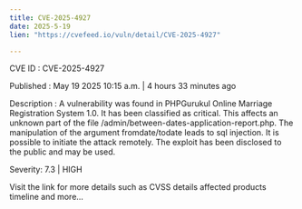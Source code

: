 ```yaml
---
title: CVE-2025-4927
date: 2025-5-19
lien: "https://cvefeed.io/vuln/detail/CVE-2025-4927"

---
```


CVE ID : CVE-2025-4927

Published :  May 19
2025
10:15 a.m. | 4 hours
33 minutes ago

Description : A vulnerability was found in PHPGurukul Online Marriage Registration System 1.0. It has been classified as critical. This affects an unknown part of the file /admin/between-dates-application-report.php. The manipulation of the argument fromdate/todate leads to sql injection. It is possible to initiate the attack remotely. The exploit has been disclosed to the public and may be used.

Severity: 7.3 | HIGH

Visit the link for more details
such as CVSS details
affected products
timeline
and more...
